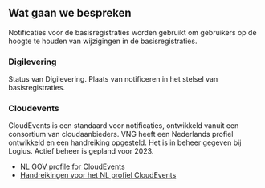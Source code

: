 ## Wat gaan we bespreken
Notificaties voor de basisregistraties worden gebruikt om gebruikers op de hoogte te houden van wijzigingen in de basisregistraties.

### Digilevering
Status van Digilevering. Plaats van notificeren in het stelsel van basisregistraties.

### Cloudevents
CloudEvents is een standaard voor notificaties, ontwikkeld vanuit een consortium van cloudaanbieders. VNG heeft een Nederlands profiel ontwikkeld en een handreiking opgesteld. Het is in beheer gegeven bij Logius. Actief beheer is gepland voor 2023.
- [NL GOV profile for CloudEvents](https://github.com/Logius-standaarden/NL-GOV-profile-for-CloudEvents)
- [Handreikingen voor het NL profiel CloudEvents](https://github.com/Logius-standaarden/CloudEvents-NL-Guidelines)

